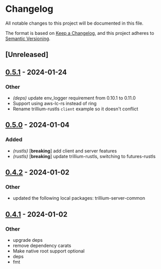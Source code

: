 # Changelog
All notable changes to this project will be documented in this file.

The format is based on [Keep a Changelog](https://keepachangelog.com/en/1.0.0/),
and this project adheres to [Semantic Versioning](https://semver.org/spec/v2.0.0.html).

## [Unreleased]

## [0.5.1](https://github.com/trillium-rs/trillium/compare/trillium-rustls-v0.5.0...trillium-rustls-v0.5.1) - 2024-01-24

### Other
- *(deps)* update env_logger requirement from 0.10.1 to 0.11.0
- Support using aws-lc-rs instead of ring
- Rename trillium-rustls `client` example so it doesn't conflict

## [0.5.0](https://github.com/trillium-rs/trillium/compare/trillium-rustls-v0.4.2...trillium-rustls-v0.5.0) - 2024-01-04

### Added
- *(rustls)* [**breaking**] add client and server features
- *(rustls)* [**breaking**] update trillium-rustls, switching to futures-rustls

## [0.4.2](https://github.com/trillium-rs/trillium/compare/trillium-rustls-v0.4.1...trillium-rustls-v0.4.2) - 2024-01-02

### Other
- updated the following local packages: trillium-server-common

## [0.4.1](https://github.com/trillium-rs/trillium/compare/trillium-rustls-v0.4.0...trillium-rustls-v0.4.1) - 2024-01-02

### Other
- upgrade deps
- remove dependency carats
- Make native root support optional
- deps
- fmt
